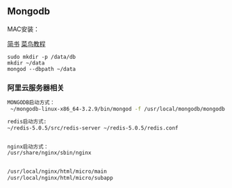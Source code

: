 ## Mongodb

MAC安装：

[简书](https://www.jianshu.com/p/7241f7c83f4a)  [菜鸟教程](https://www.runoob.com/mongodb/mongodb-osx-install.html)

```shell
sudo mkdir -p /data/db
mkdir ~/data
mongod --dbpath ~/data
```




### 阿里云服务器相关
```sh
MONGODB启动方式：
 ~/mongodb-linux-x86_64-3.2.9/bin/mongod -f /usr/local/mongodb/mongodb.conf

redis启动方式:
~/redis-5.0.5/src/redis-server ~/redis-5.0.5/redis.conf


nginx启动方式：
/usr/share/nginx/sbin/nginx


/usr/local/nginx/html/micro/main
/usr/local/nginx/html/micro/subapp
```